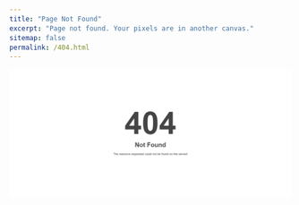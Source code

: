 ```yaml
---
title: "Page Not Found"
excerpt: "Page not found. Your pixels are in another canvas."
sitemap: false
permalink: /404.html
---
```


![](/assets/images/404notfound.png)